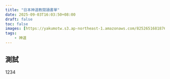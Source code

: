 ```yaml
---
title: "日本神道教閱讀書單"
date: 2025-09-03T16:03:50+08:00
draft: false
toc: false
images: [https://yakumotw.s3.ap-northeast-1.amazonaws.com/8252651681876e07d92c0e129e9d5203ce6d40cd874c1b5c1127685220d5a8c8.jpg]
tags:
    - 神道
---
```

## 測試
1234

